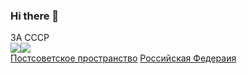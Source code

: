 ### Hi there 👋
ЗА СССР
<br>
[![](https://github.com/ruzaharsu/svoe/blob/main/Vk.png)](https://vk.com/id529848206)[![](https://github.com/ruzaharsu/svoe/blob/main/telegram.png)](https://t.me/AGENT_KGB_228)
<br>
[Постсоветское пространство](https://ruzaharsu.github.io/political-na-postsovet-space/)
[Российская Федераия](https://ruzaharsu.github.io/russia/)
